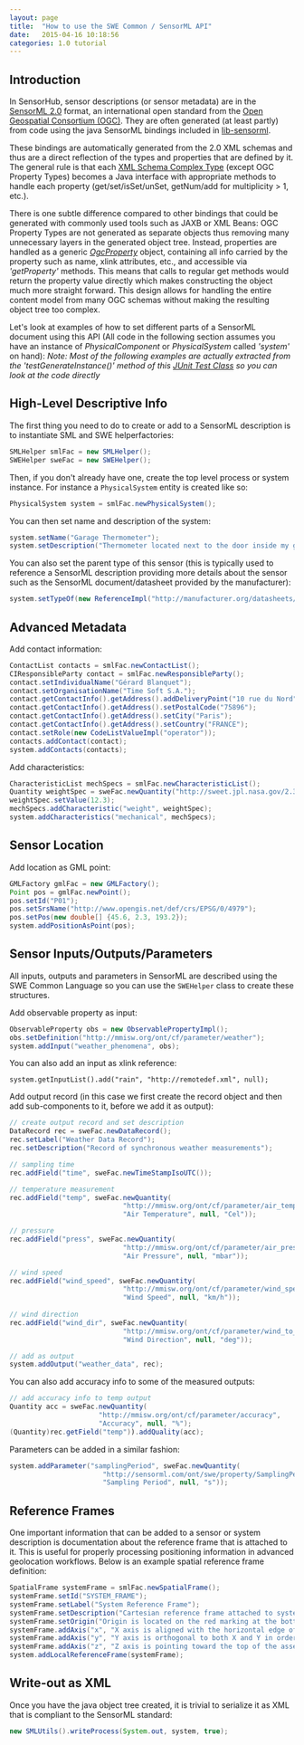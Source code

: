 ```yaml
---
layout: page
title:  "How to use the SWE Common / SensorML API"
date:   2015-04-16 10:18:56
categories: 1.0 tutorial
---
```



## Introduction

In SensorHub, sensor descriptions (or sensor metadata) are in the [SensorML 2.0](http://www.opengeospatial.org/standards/sensorml) format, an international open standard from the [Open Geospatial Consortium (OGC)](http://www.opengeospatial.org). They are often generated (at least partly) from code using the java SensorML bindings included in [lib-sensorml](https://github.com/sensiasoft/lib-sensorml).

These bindings are automatically generated from the 2.0 XML schemas and thus are a direct reflection of the types and properties that are defined by it. The general rule is that each [XML Schema Complex Type](http://www.w3.org/TR/xmlschema-1/#Complex_Type_Definitions) (except OGC Property Types) becomes a Java interface with appropriate methods to handle each property (get/set/isSet/unSet, getNum/add for multiplicity > 1, etc.).

There is one subtle difference compared to other bindings that could be generated with commonly used tools such as JAXB or XML Beans: OGC Property Types are not generated as separate objects thus removing many unnecessary layers in the generated object tree. Instead, properties are handled as a generic [_OgcProperty_](https://github.com/sensiasoft/lib-swe-common/blob/master/swe-common-core/src/main/java/net/opengis/OgcProperty.java) object, containing all info carried by the property such as name, xlink attributes, etc., and accessible via _'getProperty'_ methods. This means that calls to regular get methods would return the property value directly which makes constructing the object much more straight forward. This design allows for handling the entire content model from many OGC schemas without making the resulting object tree too complex.

Let's look at examples of how to set different parts of a SensorML document using this API (All code in the following section assumes you have an instance of _PhysicalComponent_ or _PhysicalSystem_ called _'system'_ on hand):
_Note: Most of the following examples are actually extracted from the 'testGenerateInstance()' method of this [JUnit Test Class](https://github.com/sensiasoft/lib-sensorml/blob/master/sensorml-core/src/test/java/org/vast/sensorML/test/TestSMLBindingsV20.java) so you can look at the code directly_


## High-Level Descriptive Info

The first thing you need to do to create or add to a SensorML description is to instantiate SML and SWE helperfactories:

```java
SMLHelper smlFac = new SMLHelper();
SWEHelper sweFac = new SWEHelper();
```

Then, if you don't already have one, create the top level process or system instance. For instance a `PhysicalSystem` entity is created like so:

```java
PhysicalSystem system = smlFac.newPhysicalSystem();
```

You can then set name and description of the system:

```java
system.setName("Garage Thermometer");
system.setDescription("Thermometer located next to the door inside my garage");
```

You can also set the parent type of this sensor (this is typically used to reference a SensorML description providing more details about the sensor such as the SensorML document/datasheet provided by the manufacturer):

```java
system.setTypeOf(new ReferenceImpl("http://manufacturer.org/datasheets/sensor1234.xml"));
```


## Advanced Metadata 

Add contact information:

```java
ContactList contacts = smlFac.newContactList();
CIResponsibleParty contact = smlFac.newResponsibleParty();
contact.setIndividualName("Gérard Blanquet");
contact.setOrganisationName("Time Soft S.A.");
contact.getContactInfo().getAddress().addDeliveryPoint("10 rue du Nord");
contact.getContactInfo().getAddress().setPostalCode("75896");
contact.getContactInfo().getAddress().setCity("Paris");
contact.getContactInfo().getAddress().setCountry("FRANCE");
contact.setRole(new CodeListValueImpl("operator"));
contacts.addContact(contact);
system.addContacts(contacts);
```

Add characteristics:

```java
CharacteristicList mechSpecs = smlFac.newCharacteristicList();
Quantity weightSpec = sweFac.newQuantity("http://sweet.jpl.nasa.gov/2.3/propMass.owl#Mass", "Weight", null, "kg");
weightSpec.setValue(12.3);
mechSpecs.addCharacteristic("weight", weightSpec);
system.addCharacteristics("mechanical", mechSpecs);
```


## Sensor Location

Add location as GML point:

```java
GMLFactory gmlFac = new GMLFactory();
Point pos = gmlFac.newPoint();
pos.setId("P01");
pos.setSrsName("http://www.opengis.net/def/crs/EPSG/0/4979");
pos.setPos(new double[] {45.6, 2.3, 193.2});
system.addPositionAsPoint(pos);
```

## Sensor Inputs/Outputs/Parameters

All inputs, outputs and parameters in SensorML are described using the SWE Common Language so you can use the `SWEHelper` class to create these structures. 

Add observable property as input:

```java
ObservableProperty obs = new ObservablePropertyImpl();
obs.setDefinition("http://mmisw.org/ont/cf/parameter/weather");
system.addInput("weather_phenomena", obs);
```

You can also add an input as xlink reference:

    system.getInputList().add("rain", "http://remotedef.xml", null);


Add output record (in this case we first create the record object and then add sub-components to it, before we add it as output):

```java
// create output record and set description
DataRecord rec = sweFac.newDataRecord();
rec.setLabel("Weather Data Record");
rec.setDescription("Record of synchronous weather measurements");

// sampling time
rec.addField("time", sweFac.newTimeStampIsoUTC());

// temperature measurement
rec.addField("temp", sweFac.newQuantity(
                            "http://mmisw.org/ont/cf/parameter/air_temperature", 
                            "Air Temperature", null, "Cel"));

// pressure
rec.addField("press", sweFac.newQuantity(
                            "http://mmisw.org/ont/cf/parameter/air_pressure_at_sea_level",
                            "Air Pressure", null, "mbar"));

// wind speed
rec.addField("wind_speed", sweFac.newQuantity(
                            "http://mmisw.org/ont/cf/parameter/wind_speed",
                            "Wind Speed", null, "km/h"));
        
// wind direction
rec.addField("wind_dir", sweFac.newQuantity(
                            "http://mmisw.org/ont/cf/parameter/wind_to_direction",
                            "Wind Direction", null, "deg"));

// add as output
system.addOutput("weather_data", rec);
```

You can also add accuracy info to some of the measured outputs:

```java
// add accuracy info to temp output
Quantity acc = sweFac.newQuantity(
                      "http://mmisw.org/ont/cf/parameter/accuracy",
                      "Accuracy", null, "%");
(Quantity)rec.getField("temp")).addQuality(acc);
```

Parameters can be added in a similar fashion:

```java
system.addParameter("samplingPeriod", sweFac.newQuantity(
                       "http://sensorml.com/ont/swe/property/SamplingPeriod",
                       "Sampling Period", null, "s"));
```


## Reference Frames

One important information that can be added to a sensor or system description is documentation about the reference frame that is attached to it. This is useful for properly processing positioning information in advanced geolocation workflows. Below is an example spatial reference frame definition:

```java
SpatialFrame systemFrame = smlFac.newSpatialFrame();
systemFrame.setId("SYSTEM_FRAME");
systemFrame.setLabel("System Reference Frame");
systemFrame.setDescription("Cartesian reference frame attached to system assembly");
systemFrame.setOrigin("Origin is located on the red marking at the bottom of the aluminum chassis");
systemFrame.addAxis("x", "X axis is aligned with the horizontal edge of the chassis (see marking)");
systemFrame.addAxis("y", "Y axis is orthogonal to both X and Y in order to form a direct orthogonal frame");
systemFrame.addAxis("z", "Z axis is pointing toward the top of the assembly, aligned with the vertical edge of the aluminum frame");
system.addLocalReferenceFrame(systemFrame);
```


## Write-out as XML

Once you have the java object tree created, it is trivial to serialize it as XML that is compliant to the SensorML standard:

```java
new SMLUtils().writeProcess(System.out, system, true);
```


